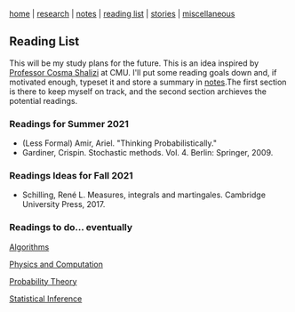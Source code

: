 [home](./index.html)  |  [research](./research.html)  |  [notes](./notes.html)  |  [reading list](./reading_list.html)  |  [stories](./story.html)  |  [miscellaneous](./miscellaneous.html)

## Reading List

This will be my study plans for the future. This is an idea inspired by [Professor Cosma Shalizi](http://bactra.org/notebooks/) at CMU. I'll put some reading goals down and, if motivated enough, typeset it and store a summary in [notes](./notes.html).The first section is there to keep myself on track, and the second section archieves the potential readings.

### Readings for Summer 2021

- (Less Formal) Amir, Ariel. "Thinking Probabilistically."
- Gardiner, Crispin. Stochastic methods. Vol. 4. Berlin: Springer, 2009.

### Readings Ideas for Fall 2021

- Schilling, René L. Measures, integrals and martingales. Cambridge University Press, 2017.


### Readings to do... eventually

[Algorithms](./reading_list/algorithms.html)

[Physics and Computation](./reading_list/physics_and_computation.html)

[Probability Theory](./reading_list/probability_theory.html)

[Statistical Inference](./reading_list/statistical_inference.html)
